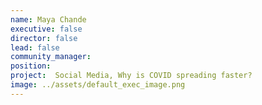 ```yaml
---
name: Maya Chande
executive: false
director: false
lead: false
community_manager:   
position: 
project:  Social Media, Why is COVID spreading faster?
image: ../assets/default_exec_image.png
---
```

